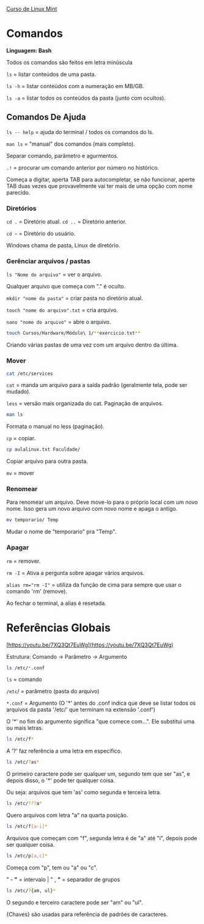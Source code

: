 [Curso de Linux Mint](https://youtube.com/playlist?list=PLHz_AreHm4dlIXleu20uwPWFOSswqLYbV)

# Comandos

**Linguagem: Bash**

Todos os comandos são feitos em letra minúscula

`ls` = listar conteúdos de uma pasta.

`ls -h` = listar conteúdos com a numeração em MB/GB.

`ls -a` = listar todos os conteúdos da pasta (junto com ocultos).

## Comandos De Ajuda

`ls -- help` = ajuda do terminal / todos os comandos do ls.

`man ls` = "manual" dos comandos (mais completo).

Separar comando, parâmetro e agurmentos.

`.!` = procurar um comando anterior por número no histórico.

Começa a digitar, aperta TAB para autocompletar, se não funcionar, aperte TAB duas vezes que provavelmente vai ter mais de uma opção com nome parecido.

### Diretórios

`cd .` = Diretório atual.
`cd ..` = Diretório anterior.

`cd ~` = Diretório do usuário.

Windows chama de pasta, Linux de diretório.

### Gerênciar arquivos / pastas

`ls "Nome do arquivo"` = ver o arquivo.

Qualquer arquivo que começa com "." é oculto.

`mkdir "nome da pasta"` = criar pasta no diretório atual.

`touch "nome do arquivo".txt` = cria arquivo.

`nano "nome do arquivo"` = abre o arquivo.

```bash
touch Cursos/Hardware/Módulo\ 1/**exercicio.txt**
```

Criando várias pastas de uma vez com um arquivo dentro da última.

### Mover

```bash
cat /etc/services
```

`cat` = manda um arquivo para a saída padrão (geralmente tela, pode ser mudado).

`less` = versão mais organizada do cat. Paginação de arquivos.

```bash
man ls
```

Formata o manual no less (paginação).

`cp` = copiar.

```bash
cp aulalinux.txt Faculdade/
```

Copiar arquivo para outra pasta.

`mv` = mover

### Renomear

Para renomear um arquivo. Deve move-lo para o próprio local com um novo nome. Isso gera um novo arquivo com novo nome e apaga o antigo.

```bash
mv temporario/ Temp
```

Mudar o nome de "temporario" pra "Temp".

### Apagar

`rm` = remover.

`rm -I` = Ativa a pergunta sobre apagar vários arquivos.

`alias rm="rm -I"` = utiliza da função de cima para sempre que usar o comando 'rm' (remove).

Ao fechar o terminal, a alias é resetada.

# Referências Globais

[https://youtu.be/7XQ3Qt7EuWg](https://youtu.be/7XQ3Qt7EuWg)

Estrutura: Comando → Parâmetro → Argumento

```bash
ls /etc/*.conf
```

`ls` = comando

`/etc`/ = parâmetro (pasta do arquivo)

`*.conf` = Argumento (O '*' antes do .conf indica que deve se listar todos os arquivos da pasta '/etc/' que terminam na extensão '.conf')

O '*' no fim do argumento significa "que comece com...". Ele substitui uma ou mais letras.

```bash
ls /etc/f*
```

A '?' faz referência a uma letra em específico.

```bash
ls /etc/?as*
```

O primeiro caractere pode ser qualquer um, segundo tem que ser "as", e depois disso, o '*' pode ter qualquer coisa.

Ou seja: arquivos que tem 'as' como segunda e terceira letra.

```bash
ls /etc/???a*
```

Quero arquivos com letra "a" na quarta posição.

```bash
ls /etc/f[a-i]*
```

Arquivos que começam com "f", segunda letra é de "a" até "i", depois pode ser qualquer coisa.

```bash
ls /etc/p[a,c]*
```

Começa com "p", tem ou "a" ou "c".

" - **"** = intervalo | " , **"** = separador de grupos

```bash
ls /etc/?{am, ul}*
```

O segundo e terceiro caractere pode ser "am" ou "ul".

{Chaves} são usadas para referência de padrões de caracteres.